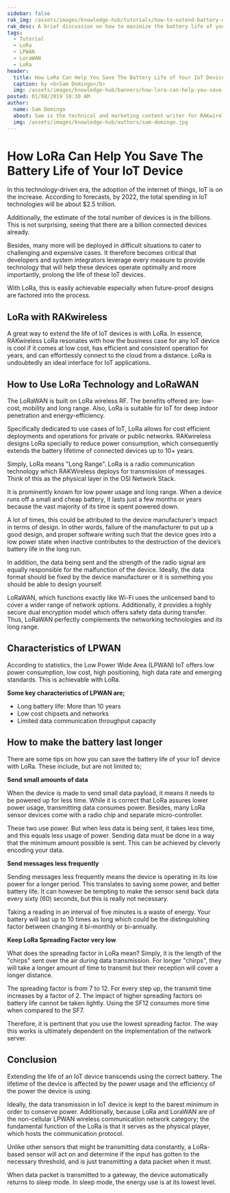 ```yaml
---
sidebar: false
rak_img: /assets/images/knowledge-hub/tutorials/how-to-extend-battery-of-your-iot-device/overview.jpg
rak_desc: A brief discussion on how to maximize the battery life of your IoT device.
tags:
  - Tutorial
  - LoRa
  - LPWAN
  - LoraWAN
  - LoRa
header:
  title: How LoRa Can Help You Save The Battery Life of Your IoT Device
  caption: by <b>Sam Domingo</b>
  img: /assets/images/knowledge-hub/banners/how-lora-can-help-you-save-the-battery-life-of-your-iot-device.jpg
posted: 01/08/2019 10:30 AM
author:
  name: Sam Domingo
  about: Sam is the technical and marketing content writer for RAKwireless. Her passion for writing that manifested in her playwriting and poetry now flows into her in-depth coverage of the IoT community.
  img: /assets/images/knowledge-hub/authors/sam-domingo.jpg
---
```


# How LoRa Can Help You Save The Battery Life of Your IoT Device

In this technology-driven era, the adoption of the internet of things, IoT is on the increase. According to forecasts, by 2022, the total spending in IoT technologies will be about $2.5 trillion.

Additionally, the estimate of the total number of devices is in the billions. This is not surprising, seeing that there are a billion connected devices already.

<rk-img
  src="/assets/images/knowledge-hub/tutorials/how-to-extend-battery-of-your-iot-device/saving-tip.jpeg"
/>

Besides, many more will be deployed in difficult situations to cater to challenging and expensive cases. It therefore becomes critical that developers and system integrators leverage every measure to provide technology that will help these devices operate optimally and more importantly, prolong the life of these IoT devices.

With LoRa, this is easily achievable especially when future-proof designs are factored into the process.

## LoRa with RAKwireless

A great way to extend the life of IoT devices is with LoRa. In essence, RAKwireless LoRa resonates with how the business case for any IoT device is cool if it comes at low cost, has efficient and consistent operation for years, and can effortlessly connect to the cloud from a distance. LoRa is undoubtedly an ideal interface for IoT applications.

## How to Use LoRa Technology and LoRaWAN

The LoRaWAN is built on LoRa wireless RF. The benefits offered are: low-cost, mobility and long range. Also, LoRa is suitable for IoT for deep indoor penetration and energy-efficiency.

Specifically dedicated to use cases of IoT, LoRa allows for cost efficient deployments and operations for private or public networks. RAKwireless designs LoRa specially to reduce power consumption, which consequently extends the battery lifetime of connected devices up to 10+ years.

Simply, LoRa means "Long Range". LoRa is a radio communication technology which RAKWireless deploys for transmission of messages. Think of this as the physical layer in the OSI Network Stack.

<rk-img
  src="/assets/images/knowledge-hub/tutorials/how-to-extend-battery-of-your-iot-device/lora.png"
/>

It is prominently known for low power usage and long range. When a device runs off a small and cheap battery, it lasts just a few months or years because the vast majority of its time is spent powered down.

A lot of times, this could be attributed to the device manufacturer's impact in terms of design. In other words, failure of the manufacturer to put up a good design, and proper software writing such that the device goes into a low power state when inactive contributes to the destruction of the device’s battery life in the long run.

In addition, the data being sent and the strength of the radio signal are equally responsible for the malfunction of the device. Ideally, the data format should be fixed by the device manufacturer or it is something you should be able to design yourself.

LoRaWAN, which functions exactly like Wi-Fi uses the unlicensed band to cover a wider range of network options. Additionally, it provides a highly secure dual encryption model which offers safety data during transfer. Thus, LoRaWAN perfectly complements the networking technologies and its long range.

## Characteristics of LPWAN

<rk-img
  src="/assets/images/knowledge-hub/tutorials/how-to-extend-battery-of-your-iot-device/lpwan.png"
/>

According to statistics, the Low Power Wide Area (LPWAN) IoT offers low power consumption, low cost, high positioning, high data rate and emerging standards. This is achievable with LoRa.

<b>Some key characteristics of LPWAN are;</b>
* Long battery life: More than 10 years
* Low cost chipsets and networks
* Limited data communication throughput capacity

## How to make the battery last longer

There are some tips on how you can save the battery life of your IoT device with LoRa. These include, but are not limited to;

<b>Send small amounts of data</b>

When the device is made to send small data payload, it means it needs to be powered up for less time. While it is correct that LoRa assures lower power usage, transmitting data consumes power. Besides, many LoRa sensor devices come with a radio chip and separate micro-controller.

These two use power. But when less data is being sent, it takes less time, and this equals less usage of power. Sending data must be done in a way that the minimum amount possible is sent. This can be achieved by cleverly encoding your data.

<b>Send messages less frequently</b>

Sending messages less frequently means the device is operating in its low power for a longer period. This translates to saving some power, and better battery life. It can however be tempting to make the sensor send back data every sixty (60) seconds, but this is really not necessary.

Taking a reading in an interval of five minutes is a waste of energy. Your battery will last up to 10 times as long which could be the distinguishing factor between changing it bi-monthly or bi-annually.

<b>Keep LoRa Spreading Factor very low</b>

What does the spreading factor in LoRa mean? Simply, it is the length of the "chirps" sent over the air during data transmission. For longer "chirps", they will take a longer amount of time to transmit but their reception will cover a longer distance.

The spreading factor is from 7 to 12. For every step up, the transmit time increases by a factor of 2. The impact of higher spreading factors on battery life cannot be taken lightly. Using the SF12 consumes more time when compared to the SF7.

Therefore, it is pertinent that you use the lowest spreading factor. The way this works is ultimately dependent on the implementation of the network server.

## Conclusion

Extending the life of an IoT device transcends using the correct battery. The lifetime of the device is affected by the power usage and the efficiency of the power the device is using.

Ideally, the data transmission in IoT device is kept to the barest minimum in order to conserve power. Additionally, because LoRa and LoraWAN are of the non-cellular LPWAN wireless communication network category; the fundamental function of the LoRa is that it serves as the physical player, which hosts the communication protocol.

Unlike other sensors that might be transmitting data constantly, a LoRa-based sensor will act on and determine if the input has gotten to the necessary threshold, and is just transmitting a data packet when it must.

When data packet is transmitted to a gateway, the device automatically returns to sleep mode. In sleep mode, the energy use is at its lowest level.

<rk-author />